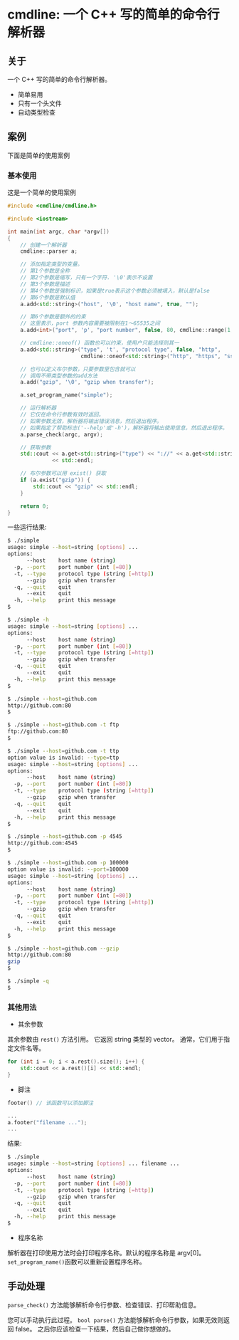 # cmdline: 一个 C++ 写的简单的命令行解析器

## 关于

一个 C++ 写的简单的命令行解析器。

- 简单易用
- 只有一个头文件
- 自动类型检查

## 案例

下面是简单的使用案例

### 基本使用

这是一个简单的使用案例

```cpp
#include <cmdline/cmdline.h>

#include <iostream>

int main(int argc, char *argv[])
{
    // 创建一个解析器
    cmdline::parser a;

    // 添加指定类型的变量。
    // 第1个参数是全称
    // 第2个参数是缩写，只有一个字符. '\0'表示不设置
    // 第3个参数是描述
    // 第4个参数是强制标识，如果是true表示这个参数必须被填入，默认是false
    // 第6个参数是默认值
    a.add<std::string>("host", '\0', "host name", true, "");

    // 第6个参数是额外的约束
    // 这里表示，port 参数内容需要被限制在1～65535之间
    a.add<int>("port", 'p', "port number", false, 80, cmdline::range(1, 65535));

    // cmdline::oneof() 函数也可以约束，使用户只能选择则其一
    a.add<std::string>("type", 't', "protocol type", false, "http",
                       cmdline::oneof<std::string>("http", "https", "ssh", "ftp"));

    // 也可以定义布尔参数，只要参数里包含就可以
    // 调用不带类型参数的add方法
    a.add("gzip", '\0', "gzip when transfer");

    a.set_program_name("simple");

    // 运行解析器
    // 它仅在命令行参数有效时返回。
    // 如果参数无效，解析器将输出错误消息，然后退出程序。
    // 如果指定了帮助标志('--help'或'-h')，解析器将输出使用信息，然后退出程序。
    a.parse_check(argc, argv);

    // 获取参数
    std::cout << a.get<std::string>("type") << "://" << a.get<std::string>("host") << ":" << a.get<int>("port")
              << std::endl;

    // 布尔参数可以用 exist() 获取
    if (a.exist("gzip")) {
        std::cout << "gzip" << std::endl;
    }

    return 0;
}
```

一些运行结果:

```bash
$ ./simple
usage: simple --host=string [options] ...     
options:
      --host    host name (string)
  -p, --port    port number (int [=80])       
  -t, --type    protocol type (string [=http])
      --gzip    gzip when transfer
  -q, --quit    quit
      --exit    quit
  -h, --help    print this message
$
```

```bash
$ ./simple -h
usage: simple --host=string [options] ...     
options:
      --host    host name (string)
  -p, --port    port number (int [=80])       
  -t, --type    protocol type (string [=http])
      --gzip    gzip when transfer
  -q, --quit    quit
      --exit    quit
  -h, --help    print this message
$
```

```bash
$ ./simple --host=github.com
http://github.com:80
$
```

```bash
$ ./simple --host=github.com -t ftp
ftp://github.com:80
$
```

```bash
$ ./simple --host=github.com -t ttp
option value is invalid: --type=ttp
usage: simple --host=string [options] ...
options:
      --host    host name (string)
  -p, --port    port number (int [=80])
  -t, --type    protocol type (string [=http])
      --gzip    gzip when transfer
  -q, --quit    quit
      --exit    quit
  -h, --help    print this message
$
```

```bash
$ ./simple --host=github.com -p 4545
http://github.com:4545
$
```

```bash
$ ./simple --host=github.com -p 100000
option value is invalid: --port=100000
usage: simple --host=string [options] ...
options:
      --host    host name (string)
  -p, --port    port number (int [=80])
  -t, --type    protocol type (string [=http])
      --gzip    gzip when transfer
  -q, --quit    quit
      --exit    quit
  -h, --help    print this message
$
```

```bash
$ ./simple --host=github.com --gzip
http://github.com:80
gzip
$
```

```bash
$ ./simple -q
$
```

### 其他用法

- 其余参数

其余参数由 `rest()` 方法引用。
它返回 string 类型的 vector。
通常，它们用于指定文件名等。

```cpp
for (int i = 0; i < a.rest().size(); i++) {
    std::cout << a.rest()[i] << std::endl;
}
```

- 脚注

```cpp
footer() // 该函数可以添加脚注
```

```cpp
...
a.footer("filename ...");
...
```

结果:

```bash
$ ./simple
usage: simple --host=string [options] ... filename ...     
options:
      --host    host name (string)
  -p, --port    port number (int [=80])       
  -t, --type    protocol type (string [=http])
      --gzip    gzip when transfer
  -q, --quit    quit
      --exit    quit
  -h, --help    print this message
$
```

- 程序名称

解析器在打印使用方法时会打印程序名称。默认的程序名称是 argv[0]。`set_program_name()`函数可以重新设置程序名称。

## 手动处理

`parse_check()` 方法能够解析命令行参数、检查错误、打印帮助信息。

您可以手动执行此过程。
`bool parse()` 方法能够解析命令行参数，如果无效则返回 false。
之后你应该检查一下结果，然后自己做你想做的。
